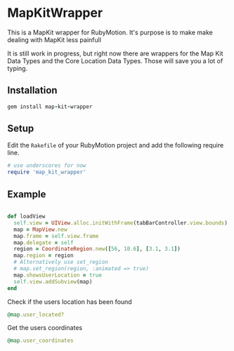 MapKitWrapper
=============

This is a MapKit wrapper for RubyMotion. It's purpose is to make make dealing with MapKit less painfull

It is still work in progress, but right now there are wrappers for the Map Kit Data Types and the Core Location Data Types. Those will save you a lot of typing.

## Installation
```ruby
gem install map-kit-wrapper
```

## Setup

Edit the `Rakefile` of your RubyMotion project and add the following require line.

```ruby
# use underscores for now
require 'map_kit_wrapper'
```

## Example
```ruby

def loadView
  self.view = UIView.alloc.initWithFrame(tabBarController.view.bounds)
  map = MapView.new
  map.frame = self.view.frame
  map.delegate = self
  region = CoordinateRegion.new([56, 10.6], [3.1, 3.1])
  map.region = region
  # Alternatively use set_region
  # map.set_region(region, :animated => true)
  map.showsUserLocation = true
  self.view.addSubview(map)
end
```    
Check if the users location has been found
```ruby
@map.user_located?
```    
Get the users coordinates
```ruby
@map.user_coordinates
```    

